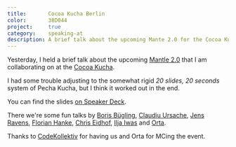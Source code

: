```yaml
---
title:       Cocoa Kucha Berlin
color:       38D044
project:     true
category:    speaking-at
description: A brief talk about the upcoming Mante 2.0 for the Cocoa Kucha Berlin.
---
```


Yesterday, I held a brief talk about the upcoming [Mantle 2.0][mantle] that I am
collaborating on at the [Cocoa Kucha][kucha].

I had some trouble adjusting to the somewhat rigid _20 slides, 20 seconds_
system of Pecha Kucha, but I think it worked out in the end.

<div class="embed" data-url="https://speakerdeck.com/robb/cocoa-kucha-berlin-2013">
    <p>
        You can find the slides <a href="https://speakerdeck.com/robb/cocoa-kucha-berlin-2013">on Speaker Deck</a>.
    </p>
</div>

There we're some fun talks by [Boris Bügling][boris],
[Claudiu Ursache][claudiu], [Jens Ravens][jens], [Florian Hanke][florian],
[Chris Eidhof][chris], [Ilja Iwas][ilja] and [Orta].

Thanks to [CodeKollektiv] for having us and Orta for MCing the event.

[mantle]: https://github.com/MantleFramework/Mantle/issues?milestone=2
[kucha]: http://blog.cocoapods.org/Cocoa-Kucha-3-Berlin/
[boris]: https://twitter.com/NeoNacho
[claudiu]: https://twitter.com/ursachec
[jens]: https://twitter.com/jensravens
[florian]: https://twitter.com/hanke
[chris]: https://twitter.com/chriseidhof
[ilja]: https://twitter.com/iljawascoding
[orta]: https://twitter.com/orta
[codekollektiv]: http://codekollektiv.com/
